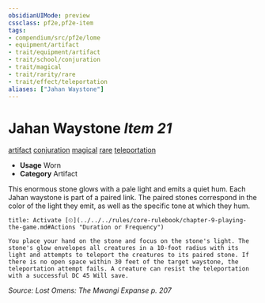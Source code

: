 ```yaml
---
obsidianUIMode: preview
cssclass: pf2e,pf2e-item
tags:
- compendium/src/pf2e/lome
- equipment/artifact
- trait/equipment/artifact
- trait/school/conjuration
- trait/magical
- trait/rarity/rare
- trait/effect/teleportation
aliases: ["Jahan Waystone"]
---
```

# Jahan Waystone *Item 21*  
[artifact](artifact-gmg.md)  [conjuration](conjuration.md)  [magical](magical.md)  [rare](rare.md)  [teleportation](teleportation.md)  

- **Usage** Worn
- **Category** Artifact

This enormous stone glows with a pale light and emits a quiet hum. Each Jahan waystone is part of a paired link. The paired stones correspond in the color of the light they emit, as well as the specific tone at which they hum.

```ad-embed-ability
title: Activate [⏲](../../../rules/core-rulebook/chapter-9-playing-the-game.md#Actions "Duration or Frequency")

You place your hand on the stone and focus on the stone's light. The stone's glow envelopes all creatures in a 10-foot radius with its light and attempts to teleport the creatures to its paired stone. If there is no open space within 30 feet of the target waystone, the teleportation attempt fails. A creature can resist the teleportation with a successful DC 45 Will save.
```

*Source: Lost Omens: The Mwangi Expanse p. 207*
